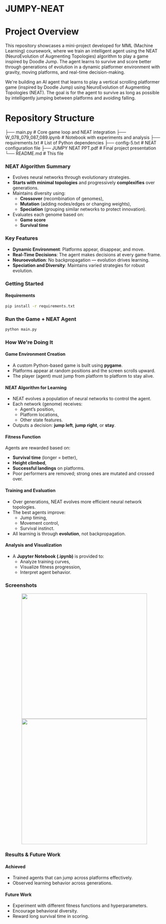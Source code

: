 # JUMPY-NEAT

# Project Overview
This repository showcases a mini-project developed for MML (Machine Learning) coursework, where we train an intelligent agent using the NEAT (NeuroEvolution of Augmenting Topologies) algorithm to play a game inspired by Doodle Jump. The agent learns to survive and score better through generations of evolution in a dynamic platformer environment with gravity, moving platforms, and real-time decision-making.

We're building an AI agent that learns to play a vertical scrolling platformer game (inspired by Doodle Jump) using NeuroEvolution of Augmenting Topologies (NEAT). The goal is for the agent to survive as long as possible by intelligently jumping between platforms and avoiding falling.

# Repository Structure
├── main.py                # Core game loop and NEAT integration
├── W_078_079_087_089.ipynb # Notebook with experiments and analysis
├── requirements.txt       # List of Python dependencies
├── config-5.txt           # NEAT configuration file
├── JUMPY NEAT PPT.pdf     # Final project presentation
└── README.md              # This file

### NEAT Algorithm Summary

- Evolves neural networks through evolutionary strategies.
- **Starts with minimal topologies** and progressively **complexifies** over generations.
- Maintains diversity using:
  - **Crossover** (recombination of genomes),
  - **Mutation** (adding nodes/edges or changing weights),
  - **Speciation** (grouping similar networks to protect innovation).
- Evaluates each genome based on:
  - **Game score**
  - **Survival time**

### Key Features

- **Dynamic Environment**: Platforms appear, disappear, and move.
- **Real-Time Decisions**: The agent makes decisions at every game frame.
- **Neuroevolution**: No backpropagation — evolution drives learning.
- **Speciation and Diversity**: Maintains varied strategies for robust evolution.

### Getting Started

#### Requirements
```bash
pip install -r requirements.txt
```
### Run the Game + NEAT Agent
```bash
python main.py
```

### How We're Doing It

####  Game Environment Creation
- A custom Python-based game is built using **pygame**.
- Platforms appear at random positions and the screen scrolls upward.
- The player (agent) must jump from platform to platform to stay alive.

#### NEAT Algorithm for Learning
- NEAT evolves a population of neural networks to control the agent.
- Each network (genome) receives:
  - Agent’s position,
  - Platform locations,
  - Other state features.
- Outputs a decision: **jump left**, **jump right**, or **stay**.

#### Fitness Function
Agents are rewarded based on:
- **Survival time** (longer = better),
- **Height climbed**,
- **Successful landings** on platforms.
- Poor performers are removed; strong ones are mutated and crossed over.

#### Training and Evaluation
- Over generations, NEAT evolves more efficient neural network topologies.
- The best agents improve:
  - Jump timing,
  - Movement control,
  - Survival instinct.
- All learning is through **evolution**, not backpropagation.

#### Analysis and Visualization
- A **Jupyter Notebook (.ipynb)** is provided to:
  - Analyze training curves,
  - Visualize fitness progression,
  - Interpret agent behavior.


### Screenshots

<p align="center">
  <img src="assets/jumpy_screenshot1.png" width="400"/>
  <img src="assets/jumpy_screenshot2.png" width="400"/>
</p>


### Results & Future Work

#### Achieved
- Trained agents that can jump across platforms effectively.
- Observed learning behavior across generations.

#### Future Work
- Experiment with different fitness functions and hyperparameters.
- Encourage behavioral diversity.
- Reward long survival time in scoring.

